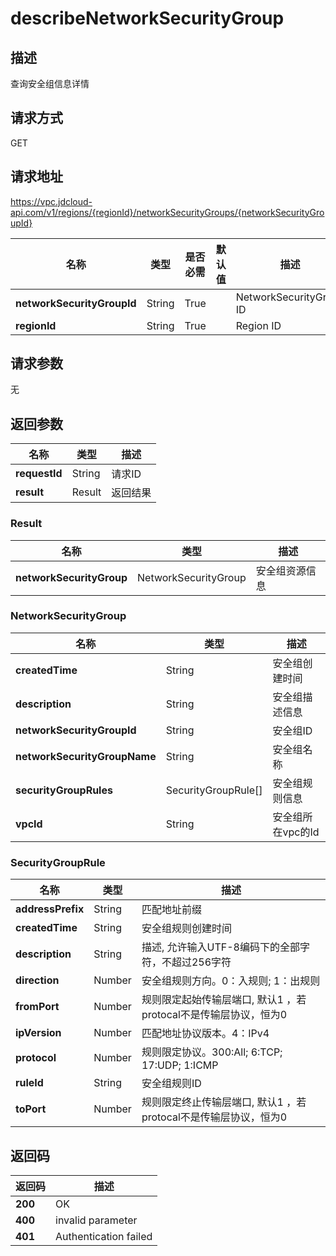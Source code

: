 # describeNetworkSecurityGroup


## 描述
查询安全组信息详情

## 请求方式
GET

## 请求地址
https://vpc.jdcloud-api.com/v1/regions/{regionId}/networkSecurityGroups/{networkSecurityGroupId}

|名称|类型|是否必需|默认值|描述|
|---|---|---|---|---|
|**networkSecurityGroupId**|String|True| |NetworkSecurityGroup ID|
|**regionId**|String|True| |Region ID|

## 请求参数
无


## 返回参数
|名称|类型|描述|
|---|---|---|
|**requestId**|String|请求ID|
|**result**|Result|返回结果|


### Result
|名称|类型|描述|
|---|---|---|
|**networkSecurityGroup**|NetworkSecurityGroup|安全组资源信息|
### NetworkSecurityGroup
|名称|类型|描述|
|---|---|---|
|**createdTime**|String|安全组创建时间|
|**description**|String|安全组描述信息|
|**networkSecurityGroupId**|String|安全组ID|
|**networkSecurityGroupName**|String|安全组名称|
|**securityGroupRules**|SecurityGroupRule[]|安全组规则信息|
|**vpcId**|String|安全组所在vpc的Id|
### SecurityGroupRule
|名称|类型|描述|
|---|---|---|
|**addressPrefix**|String|匹配地址前缀|
|**createdTime**|String|安全组规则创建时间|
|**description**|String|描述,​ 允许输入UTF-8编码下的全部字符，不超过256字符|
|**direction**|Number|安全组规则方向。0：入规则; 1：出规则|
|**fromPort**|Number|规则限定起始传输层端口, 默认1 ，若protocal不是传输层协议，恒为0|
|**ipVersion**|Number|匹配地址协议版本。4：IPv4|
|**protocol**|Number|规则限定协议。300:All; 6:TCP; 17:UDP; 1:ICMP|
|**ruleId**|String|安全组规则ID|
|**toPort**|Number|规则限定终止传输层端口, 默认1 ，若protocal不是传输层协议，恒为0|

## 返回码
|返回码|描述|
|---|---|
|**200**|OK|
|**400**|invalid parameter|
|**401**|Authentication failed|
